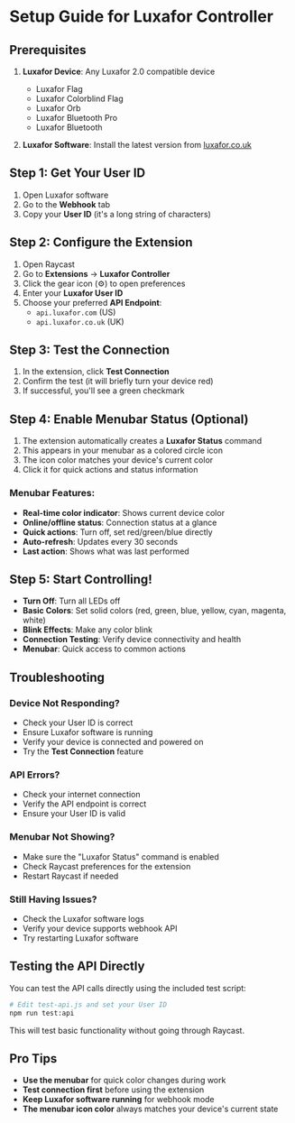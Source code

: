 # Setup Guide for Luxafor Controller

## Prerequisites

1. **Luxafor Device**: Any Luxafor 2.0 compatible device
   - Luxafor Flag
   - Luxafor Colorblind Flag
   - Luxafor Orb
   - Luxafor Bluetooth Pro
   - Luxafor Bluetooth

2. **Luxafor Software**: Install the latest version from [luxafor.co.uk](https://luxafor.co.uk/download/)

## Step 1: Get Your User ID

1. Open Luxafor software
2. Go to the **Webhook** tab
3. Copy your **User ID** (it's a long string of characters)

## Step 2: Configure the Extension

1. Open Raycast
2. Go to **Extensions** → **Luxafor Controller**
3. Click the gear icon (⚙️) to open preferences
4. Enter your **Luxafor User ID**
5. Choose your preferred **API Endpoint**:
   - `api.luxafor.com` (US)
   - `api.luxafor.co.uk` (UK)

## Step 3: Test the Connection

1. In the extension, click **Test Connection**
2. Confirm the test (it will briefly turn your device red)
3. If successful, you'll see a green checkmark

## Step 4: Enable Menubar Status (Optional)

1. The extension automatically creates a **Luxafor Status** command
2. This appears in your menubar as a colored circle icon
3. The icon color matches your device's current color
4. Click it for quick actions and status information

### Menubar Features:
- **Real-time color indicator**: Shows current device color
- **Online/offline status**: Connection status at a glance
- **Quick actions**: Turn off, set red/green/blue directly
- **Auto-refresh**: Updates every 30 seconds
- **Last action**: Shows what was last performed

## Step 5: Start Controlling!

- **Turn Off**: Turn all LEDs off
- **Basic Colors**: Set solid colors (red, green, blue, yellow, cyan, magenta, white)
- **Blink Effects**: Make any color blink
- **Connection Testing**: Verify device connectivity and health
- **Menubar**: Quick access to common actions

## Troubleshooting

### Device Not Responding?
- Check your User ID is correct
- Ensure Luxafor software is running
- Verify your device is connected and powered on
- Try the **Test Connection** feature

### API Errors?
- Check your internet connection
- Verify the API endpoint is correct
- Ensure your User ID is valid

### Menubar Not Showing?
- Make sure the "Luxafor Status" command is enabled
- Check Raycast preferences for the extension
- Restart Raycast if needed

### Still Having Issues?
- Check the Luxafor software logs
- Verify your device supports webhook API
- Try restarting Luxafor software

## Testing the API Directly

You can test the API calls directly using the included test script:

```bash
# Edit test-api.js and set your User ID
npm run test:api
```

This will test basic functionality without going through Raycast.

## Pro Tips

- **Use the menubar** for quick color changes during work
- **Test connection first** before using the extension
- **Keep Luxafor software running** for webhook mode
- **The menubar icon color** always matches your device's current state